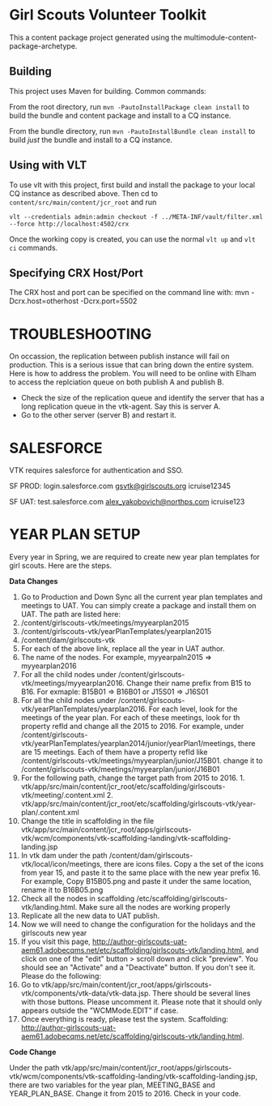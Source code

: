 Girl Scouts Volunteer Toolkit
========

This a content package project generated using the multimodule-content-package-archetype.

Building
--------

This project uses Maven for building. Common commands:

From the root directory, run ``mvn -PautoInstallPackage clean install`` to build the bundle and content package and install to a CQ instance.

From the bundle directory, run ``mvn -PautoInstallBundle clean install`` to build *just* the bundle and install to a CQ instance.

Using with VLT
--------------

To use vlt with this project, first build and install the package to your local CQ instance as described above. Then cd to `content/src/main/content/jcr_root` and run

    vlt --credentials admin:admin checkout -f ../META-INF/vault/filter.xml --force http://localhost:4502/crx

Once the working copy is created, you can use the normal ``vlt up`` and ``vlt ci`` commands.

Specifying CRX Host/Port
------------------------

The CRX host and port can be specified on the command line with:
mvn -Dcrx.host=otherhost -Dcrx.port=5502 <goals>


TROUBLESHOOTING
===============
On occassion, the replication between publish instance will fail on production.  This is a serious issue that can bring down the entire system.  Here is how to address the problem.  You will need to be online with Elham to access the replciation queue on both publish A and publish B.

- Check the size of the replication queue and identify the server that has a long replication queue in the vtk-agent. Say this is server A. 
- Go to the other server (server B) and restart it.


SALESFORCE
==========
VTK requires salesforce for authentication and SSO.  

SF PROD: 
login.salesforce.com
gsvtk@girlscouts.org
icruise12345


SF UAT:
test.salesforce.com
alex_yakobovich@northps.com
icruise123



YEAR PLAN SETUP
===============

Every year in Spring, we are required to create new year plan templates for girl scouts. Here are the steps.

**Data Changes**

1. Go to Production and Down Sync all the current year plan templates and meetings to UAT. You can simply create a package and install them on UAT. The path are listed here: 
  1. /content/girlscouts-vtk/meetings/myyearplan2015
  2. /content/girlscouts-vtk/yearPlanTemplates/yearplan2015
  3. /content/dam/girlscouts-vtk
2. For each of the above link, replace all the year in UAT author. 
  1. The name of the nodes. For example, myyearpaln2015 => myyearplan2016
  2. For all the child nodes under /content/girlscouts-vtk/meetings/myyearplan2016. Change their name prefix from B15 to B16. For exmaple: B15B01 => B16B01 or J15S01 => J16S01
  3. For all the child nodes under /content/girlscouts-vtk/yearPlanTemplates/yearplan2016. For each level, look for the meetings of the year plan. For each of these meetings, look for th property refId and change all the 2015 to 2016. For example, under /content/girlscouts-vtk/yearPlanTemplates/yearplan2014/junior/yearPlan1/meetings, there are 15 meetings. Each of them have a property refId like /content/girlscouts-vtk/meetings/myyearplan/junior/J15B01. change it to /content/girlscouts-vtk/meetings/myyearplan/junior/J16B01
  4. For the following path, change the target path from 2015 to 2016.
    1. vtk/app/src/main/content/jcr_root/etc/scaffolding/girlscouts-vtk/meeting/.content.xml
    2. vtk/app/src/main/content/jcr_root/etc/scaffolding/girlscouts-vtk/year-plan/.content.xml
  5. Change the title in scaffolding in the file vtk/app/src/main/content/jcr_root/apps/girlscouts-vtk/wcm/components/vtk-scaffolding-landing/vtk-scaffolding-landing.jsp
3. In vtk dam under the path /content/dam/girlscouts-vtk/local/icon/meetings, there are icons files. Copy a the set of the icons from year 15, and paste it to the same place with the new year prefix 16. For example, Copy B15B05.png and paste it under the same location, rename it to B16B05.png
4. Check all the nodes in scaffolding /etc/scaffolding/girlscouts-vtk/landing.html. Make sure all the nodes are working properly
5. Replicate all the new data to UAT publish.
6. Now we will need to change the configuration for the holidays and the girlscouts new year 
7. If you visit this page, http://author-girlscouts-uat-aem61.adobecqms.net/etc/scaffolding/girlscouts-vtk/landing.html, and click on one of the "edit" button > scroll down and click "preview". You should see an "Activate" and a "Deactivate" button. If you don't see it. Please do the following:
  1. Go to vtk/app/src/main/content/jcr_root/apps/girlscouts-vtk/components/vtk-data/vtk-data.jsp. There should be several lines with those buttons. Please uncomment it. Please note that it should only appears outside the "WCMMode.EDIT" if case.
8. Once everything is ready, please test the system. Scaffolding: http://author-girlscouts-uat-aem61.adobecqms.net/etc/scaffolding/girlscouts-vtk/landing.html. 

**Code Change**

Under the path vtk/app/src/main/content/jcr_root/apps/girlscouts-vtk/wcm/components/vtk-scaffolding-landing/vtk-scaffolding-landing.jsp, there are two variables for the year plan, MEETING_BASE and YEAR_PLAN_BASE. Change it from 2015 to 2016. Check in your code.
